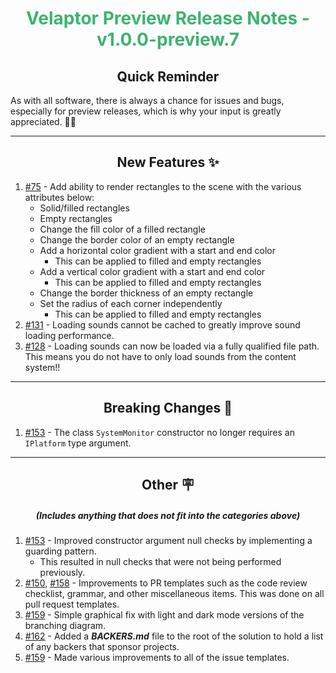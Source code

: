 <h1 align="center" style='color:mediumseagreen;font-weight:bold'>Velaptor Preview Release Notes - v1.0.0-preview.7</h1>

<h2 align="center" style='font-weight:bold'>Quick Reminder</h2>

<div algn="center">

As with all software, there is always a chance for issues and bugs, especially for preview releases, which is why your input is greatly appreciated. 🙏🏼
</div>

---

<h2 style="font-weight:bold" align="center">New Features ✨</h2>

1. [#75](https://github.com/KinsonDigital/Velaptor/issues/75) - Add ability to render rectangles to the scene with the various attributes below:
   - Solid/filled rectangles
   - Empty rectangles
   - Change the fill color of a filled rectangle
   - Change the border color of an empty rectangle
   - Add a horizontal color gradient with a start and end color
     - This can be applied to filled and empty rectangles
   - Add a vertical color gradient with a start and end color
     - This can be applied to filled and empty rectangles
   - Change the border thickness of an empty rectangle
   - Set the radius of each corner independently
     - This can be applied to filled and empty rectangles
2. [#131](https://github.com/KinsonDigital/Velaptor/issues/131) - Loading sounds cannot be cached to greatly improve sound loading performance.
3. [#128](https://github.com/KinsonDigital/Velaptor/issues/128) - Loading sounds can now be loaded via a fully qualified file path.  This means you do not have to only load sounds from the content system!!

---

<h2 style="font-weight:bold" align="center">Breaking Changes 🧨</h2>

1. [#153](https://github.com/KinsonDigital/Velaptor/issues/153) - The class `SystemMonitor` constructor no longer requires an `IPlatform` type argument.

---

<h2 style="font-weight:bold" align="center">Other 🪧</h2>
<h5 align="center">(Includes anything that does not fit into the categories above)</h5>

1. [#153](https://github.com/KinsonDigital/Velaptor/issues/153) - Improved constructor argument null checks by implementing a guarding pattern.
   - This resulted in null checks that were not being performed previously.
2. [#150](https://github.com/KinsonDigital/Velaptor/issues/150), [#158](https://github.com/KinsonDigital/Velaptor/issues/158) - Improvements to PR templates such as the code review checklist, grammar, and other miscellaneous items.  This was done on all pull request templates.
3. [#159](https://github.com/KinsonDigital/Velaptor/issues/159) - Simple graphical fix with light and dark mode versions of the branching diagram.
4. [#162](https://github.com/KinsonDigital/Velaptor/issues/162) - Added a **_BACKERS.md_** file to the root of the solution to hold a list of any backers that sponsor projects.
5. [#159](https://github.com/KinsonDigital/Velaptor/issues/159) - Made various improvements to all of the issue templates.
